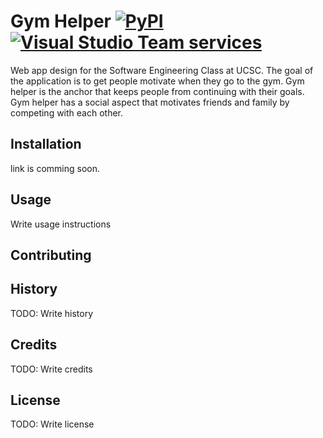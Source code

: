 
# Gym Helper [![PyPI](https://img.shields.io/pypi/pyversions/Django.svg)]() [![Visual Studio Team services](https://img.shields.io/vso/build/larsbrinkhoff/953a34b9-5966-4923-a48a-c41874cfb5f5/1.svg)]()

 Web app design for the Software Engineering Class at UCSC. The goal of the application is to get people motivate when they go to the gym. Gym helper is the anchor that keeps people from continuing with their goals. Gym helper has a social aspect that motivates friends and family by competing with each other.  

## Installation
 link is comming soon. 

## Usage
 Write usage instructions

## Contributing

## History
TODO: Write history
## Credits
TODO: Write credits
## License
TODO: Write license
